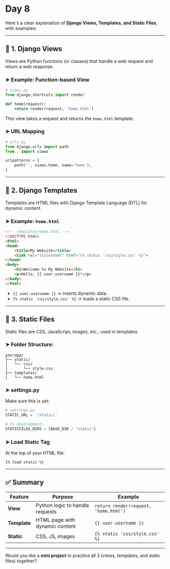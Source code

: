 # Day 8

Here's a clear explanation of **Django Views, Templates, and Static Files**, with examples:

---

## 🔹 1. **Django Views**

Views are Python functions (or classes) that handle a web request and return a web response.

### ➤ Example: Function-based View

```python
# views.py
from django.shortcuts import render

def home(request):
    return render(request, 'home.html')
```

This view takes a request and returns the `home.html` template.

### ➤ URL Mapping

```python
# urls.py
from django.urls import path
from . import views

urlpatterns = [
    path('', views.home, name='home'),
]
```

---

## 🔹 2. **Django Templates**

Templates are HTML files with Django Template Language (DTL) for dynamic content.

### ➤ Example: `home.html`

```html
<!-- templates/home.html -->
<!DOCTYPE html>
<html>
<head>
    <title>My Website</title>
    <link rel="stylesheet" href="{% static 'css/style.css' %}">
</head>
<body>
    <h1>Welcome to My Website</h1>
    <p>Hello, {{ user.username }}!</p>
</body>
</html>
```

* `{{ user.username }}` → inserts dynamic data.
* `{% static 'css/style.css' %}` → loads a static CSS file.

---

## 🔹 3. **Static Files**

Static files are CSS, JavaScript, images, etc., used in templates.

### ➤ Folder Structure:

```
yourapp/
├── static/
│   └── css/
│       └── style.css
├── templates/
│   └── home.html
```

### ➤ settings.py

Make sure this is set:

```python
# settings.py
STATIC_URL = '/static/'

# In development:
STATICFILES_DIRS = [BASE_DIR / "static"]
```

### ➤ Load Static Tag

At the top of your HTML file:

```django
{% load static %}
```

---

## ✅ Summary

| Feature      | Purpose                         | Example                               |
| ------------ | ------------------------------- | ------------------------------------- |
| **View**     | Python logic to handle requests | `return render(request, 'home.html')` |
| **Template** | HTML page with dynamic content  | `{{ user.username }}`                 |
| **Static**   | CSS, JS, images                 | `{% static 'css/style.css' %}`        |

---

Would you like a **mini project** to practice all 3 (views, templates, and static files) together?
